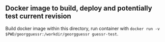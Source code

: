 ## Docker image to build, deploy and potentially test current revision

Build docker image within this directory, run container with `docker run -v $PWD/georgguessr:/workdir/georgguessr guessr-test`. 

